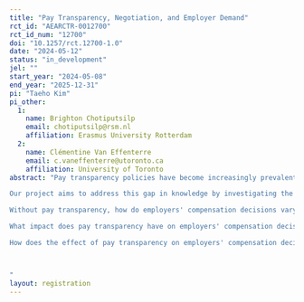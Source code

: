 ```yaml
---
title: "Pay Transparency, Negotiation, and Employer Demand"
rct_id: "AEARCTR-0012700"
rct_id_num: "12700"
doi: "10.1257/rct.12700-1.0"
date: "2024-05-12"
status: "in_development"
jel: ""
start_year: "2024-05-08"
end_year: "2025-12-31"
pi: "Taeho Kim"
pi_other:
  1:
    name: Brighton Chotiputsilp
    email: chotiputsilp@rsm.nl
    affiliation: Erasmus University Rotterdam
  2:
    name: Clémentine Van Effenterre
    email: c.vaneffenterre@utoronto.ca
    affiliation: University of Toronto
abstract: "Pay transparency policies have become increasingly prevalent in recent years, holding the potential to foster a more equitable and inclusive labor market. However, our understanding of the mechanisms through which these policies operate, particularly in the context of negotiation dynamics between candidates and employers, remains limited due to a lack of real-world data on negotiation processes (Cullen, 2023). In this project, we aim to fill this important gap in the literature by directly studying employer demand and their decision-making regarding candidates who negotiate, and how this dynamic changes under the influence of pay transparency laws. Pay transparency laws can limit firms' flexibility in negotiating salaries with candidates. When the salary range is made public, firms may exhibit a reduced willingness to negotiate due to anticipated broader re-negotiations, concerns regarding fairness, or recognition of candidates strategically navigating the job market armed with more information. Conversely, employers may explore alternative methods to compensate candidates, such as offering non-salary benefits or promoting them to higher positions with higher salary ranges. We will also investigate these firm responses based on the gender of candidates, as negotiation behaviors can be perceived as signals of candidate attributes, which may vary by gender. 
Our project aims to address this gap in knowledge by investigating the following questions:
Without pay transparency, how do employers' compensation decisions vary based on the gender of candidates during negotiations?
What impact does pay transparency have on employers' compensation decisions during salary negotiations?
How does the effect of pay transparency on employers' compensation decisions vary by the gender of the candidate?  

"
layout: registration
---
```


